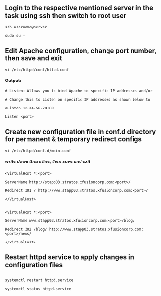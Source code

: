 ## Login to the respective mentioned server in the task using ssh then switch to root user
```
ssh username@server

sudo su -
```

## Edit Apache configuration, change port number, then save and exit

```
vi /etc/httpd/conf/httpd.conf
```

#### Output:
```
# Listen: Allows you to bind Apache to specific IP addresses and/or

# Change this to Listen on specific IP addresses as shown below to

#Listen 12.34.56.78:80

Listen <port>

```

##  Create new configuration file in conf.d directory for permanent & temporary redirect configs 

```
vi /etc/httpd/conf.d/main.conf
```

##### write down these line, then save and exit 

```
<VirtualHost *:<port>

ServerName http://stapp03.stratos.xfusioncorp.com:<port>/

Redirect 301 / http://www.stapp03.stratos.xfusioncorp.com:<port>/

</VirtualHost>


<VirtualHost *:<port>

ServerName www.stapp03.stratos.xfusioncorp.com:<port>/blog/

Redirect 302 /blog/ http://www.stapp03.stratos.xfusioncorp.com:<port>/news/

</VirtualHost>
```

## Restart httpd service to apply changes in configuration files
```

systemctl restart httpd.service

systemctl status httpd.service

```


